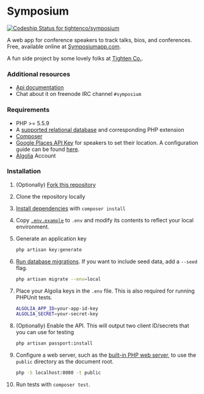 # Symposium
[![Codeship Status for tightenco/symposium](https://app.codeship.com/projects/abb147a0-0e05-0137-f7f7-062378f4838a/status?branch=master)](https://app.codeship.com/projects/326836)

A web app for conference speakers to track talks, bios, and conferences. Free, available online at [Symposiumapp.com](http://symposiumapp.com/).

A fun side project by some lovely folks at [Tighten Co.](http://tighten.co/).

### Additional resources

* [Api documentation](doc/api.md)
* Chat about it on freenode IRC channel `#symposium`

### Requirements

* PHP >= 5.5.9
* A [supported relational database](http://laravel.com/docs/5.1/database#introduction) and corresponding PHP extension
* [Composer](https://getcomposer.org/download/)
* [Google Places API Key](https://developers.google.com/places/web-service/get-api-key) for speakers to set their location. A configuration guide can be found [here](/google-guide.md).
* [Algolia](https://www.algolia.com/) Account

### Installation

1. (Optionally) [Fork this repository](https://help.github.com/articles/fork-a-repo/)
2. Clone the repository locally
3. [Install dependencies](https://getcomposer.org/doc/01-basic-usage.md#installing-dependencies) with `composer install`
4. Copy [`.env.example`](https://github.com/tightenco/symposium/blob/master/.env.example) to `.env` and modify its contents to reflect your local environment.
5. Generate an application key 

    ```bash 
    php artisan key:generate
    ```
    
6. [Run database migrations](http://laravel.com/docs/5.1/migrations#running-migrations). If you want to include seed data, add a `--seed` flag.

    ```bash
    php artisan migrate --env=local
    ```
    
7. Place your Algolia keys in the `.env` file. This is also required for running PHPUnit tests.
	
	```bash
	ALGOLIA_APP_ID=your-app-id-key
	ALGOLIA_SECRET=your-secret-key
	```
    
8. (Optionally) Enable the API. This will output two client ID/secrets that you can use for testing

    ```bash
    php artisan passport:install
    ```
    
9. Configure a web server, such as the [built-in PHP web server](http://php.net/manual/en/features.commandline.webserver.php), to use the `public` directory as the document root.

    ```bash
    php -S localhost:8080 -t public
    ```
10. Run tests with `composer test`.
